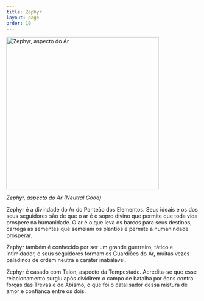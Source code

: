 ```yaml
---
title: Zephyr
layout: page
order: 10
---
```


<img src="../../assets/divindades/zephyr.jpg" alt="Zephyr, aspecto do Ar" width="400"/>

*Zephyr, aspecto do Ar (Neutral Good)*

Zephyr é a divindade do Ar do Panteão dos Elementos. Seus ideais e os dos seus seguidores são de que o ar é o sopro divino que permite que toda vida prospere na humanidade. O ar é o que leva os barcos para seus destinos, carrega as sementes que semeiam os plantios e permite a humanindade prosperar. 

Zephyr também é conhecido por ser um grande guerreiro, tático e intimidador, e seus seguidores formam os Guardiões do Ar, muitas vezes paladinos de ordem neutra e caráter inabalável. 

Zephyr é casado com Talon, aspecto da Tempestade. Acredita-se que esse relacionamento surgiu após dividirem o campo de batalha por éons contra forças das Trevas e do Abismo, o que foi o catalisador dessa mistura de amor e confiança entre os dois. 